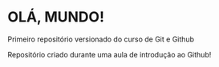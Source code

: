 # OLÁ, MUNDO!
 Primeiro repositório versionado do curso de Git e Github

 Repositório criado durante uma aula de introdução ao Github!
